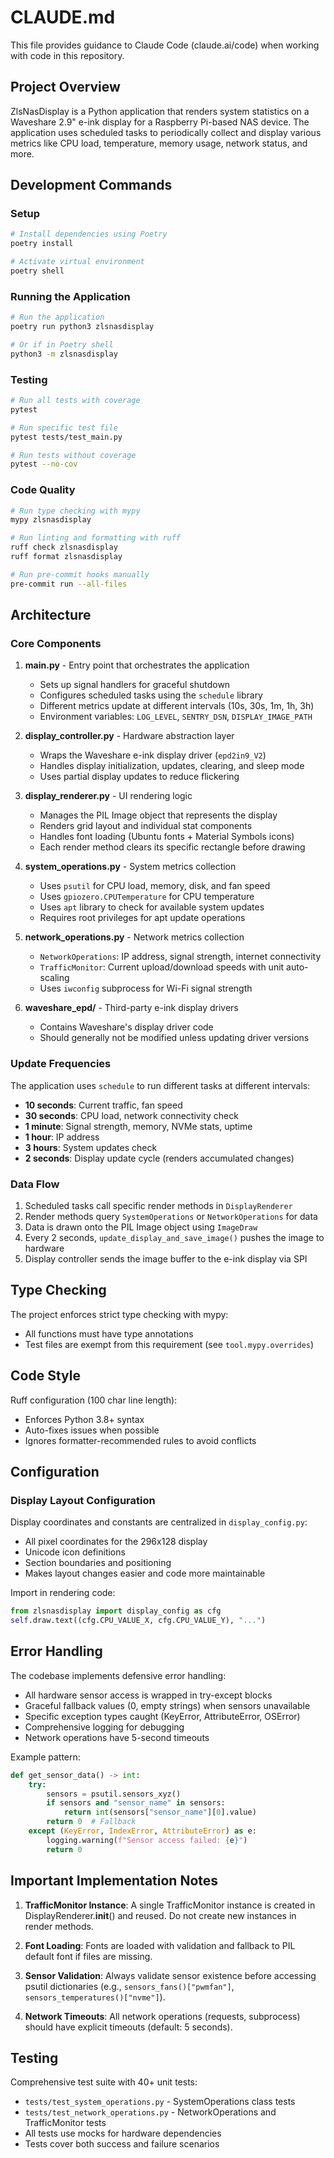 # CLAUDE.md

This file provides guidance to Claude Code (claude.ai/code) when working with code in this repository.

## Project Overview

ZlsNasDisplay is a Python application that renders system statistics on a Waveshare 2.9" e-ink display for a Raspberry Pi-based NAS device. The application uses scheduled tasks to periodically collect and display various metrics like CPU load, temperature, memory usage, network status, and more.

## Development Commands

### Setup
```bash
# Install dependencies using Poetry
poetry install

# Activate virtual environment
poetry shell
```

### Running the Application
```bash
# Run the application
poetry run python3 zlsnasdisplay

# Or if in Poetry shell
python3 -m zlsnasdisplay
```

### Testing
```bash
# Run all tests with coverage
pytest

# Run specific test file
pytest tests/test_main.py

# Run tests without coverage
pytest --no-cov
```

### Code Quality
```bash
# Run type checking with mypy
mypy zlsnasdisplay

# Run linting and formatting with ruff
ruff check zlsnasdisplay
ruff format zlsnasdisplay

# Run pre-commit hooks manually
pre-commit run --all-files
```

## Architecture

### Core Components

1. **main.py** - Entry point that orchestrates the application
   - Sets up signal handlers for graceful shutdown
   - Configures scheduled tasks using the `schedule` library
   - Different metrics update at different intervals (10s, 30s, 1m, 1h, 3h)
   - Environment variables: `LOG_LEVEL`, `SENTRY_DSN`, `DISPLAY_IMAGE_PATH`

2. **display_controller.py** - Hardware abstraction layer
   - Wraps the Waveshare e-ink display driver (`epd2in9_V2`)
   - Handles display initialization, updates, clearing, and sleep mode
   - Uses partial display updates to reduce flickering

3. **display_renderer.py** - UI rendering logic
   - Manages the PIL Image object that represents the display
   - Renders grid layout and individual stat components
   - Handles font loading (Ubuntu fonts + Material Symbols icons)
   - Each render method clears its specific rectangle before drawing

4. **system_operations.py** - System metrics collection
   - Uses `psutil` for CPU load, memory, disk, and fan speed
   - Uses `gpiozero.CPUTemperature` for CPU temperature
   - Uses `apt` library to check for available system updates
   - Requires root privileges for apt update operations

5. **network_operations.py** - Network metrics collection
   - `NetworkOperations`: IP address, signal strength, internet connectivity
   - `TrafficMonitor`: Current upload/download speeds with unit auto-scaling
   - Uses `iwconfig` subprocess for Wi-Fi signal strength

6. **waveshare_epd/** - Third-party e-ink display drivers
   - Contains Waveshare's display driver code
   - Should generally not be modified unless updating driver versions

### Update Frequencies

The application uses `schedule` to run different tasks at different intervals:
- **10 seconds**: Current traffic, fan speed
- **30 seconds**: CPU load, network connectivity check
- **1 minute**: Signal strength, memory, NVMe stats, uptime
- **1 hour**: IP address
- **3 hours**: System updates check
- **2 seconds**: Display update cycle (renders accumulated changes)

### Data Flow

1. Scheduled tasks call specific render methods in `DisplayRenderer`
2. Render methods query `SystemOperations` or `NetworkOperations` for data
3. Data is drawn onto the PIL Image object using `ImageDraw`
4. Every 2 seconds, `update_display_and_save_image()` pushes the image to hardware
5. Display controller sends the image buffer to the e-ink display via SPI

## Type Checking

The project enforces strict type checking with mypy:
- All functions must have type annotations
- Test files are exempt from this requirement (see `tool.mypy.overrides`)

## Code Style

Ruff configuration (100 char line length):
- Enforces Python 3.8+ syntax
- Auto-fixes issues when possible
- Ignores formatter-recommended rules to avoid conflicts

## Configuration

### Display Layout Configuration

Display coordinates and constants are centralized in `display_config.py`:
- All pixel coordinates for the 296x128 display
- Unicode icon definitions
- Section boundaries and positioning
- Makes layout changes easier and code more maintainable

Import in rendering code:
```python
from zlsnasdisplay import display_config as cfg
self.draw.text((cfg.CPU_VALUE_X, cfg.CPU_VALUE_Y), "...")
```

## Error Handling

The codebase implements defensive error handling:
- All hardware sensor access is wrapped in try-except blocks
- Graceful fallback values (0, empty strings) when sensors unavailable
- Specific exception types caught (KeyError, AttributeError, OSError)
- Comprehensive logging for debugging
- Network operations have 5-second timeouts

Example pattern:
```python
def get_sensor_data() -> int:
    try:
        sensors = psutil.sensors_xyz()
        if sensors and "sensor_name" in sensors:
            return int(sensors["sensor_name"][0].value)
        return 0  # Fallback
    except (KeyError, IndexError, AttributeError) as e:
        logging.warning(f"Sensor access failed: {e}")
        return 0
```

## Important Implementation Notes

1. **TrafficMonitor Instance**: A single TrafficMonitor instance is created in DisplayRenderer.__init__() and reused. Do not create new instances in render methods.

2. **Font Loading**: Fonts are loaded with validation and fallback to PIL default font if files are missing.

3. **Sensor Validation**: Always validate sensor existence before accessing psutil dictionaries (e.g., `sensors_fans()["pwmfan"]`, `sensors_temperatures()["nvme"]`).

4. **Network Timeouts**: All network operations (requests, subprocess) should have explicit timeouts (default: 5 seconds).

## Testing

Comprehensive test suite with 40+ unit tests:
- `tests/test_system_operations.py` - SystemOperations class tests
- `tests/test_network_operations.py` - NetworkOperations and TrafficMonitor tests
- All tests use mocks for hardware dependencies
- Tests cover both success and failure scenarios
